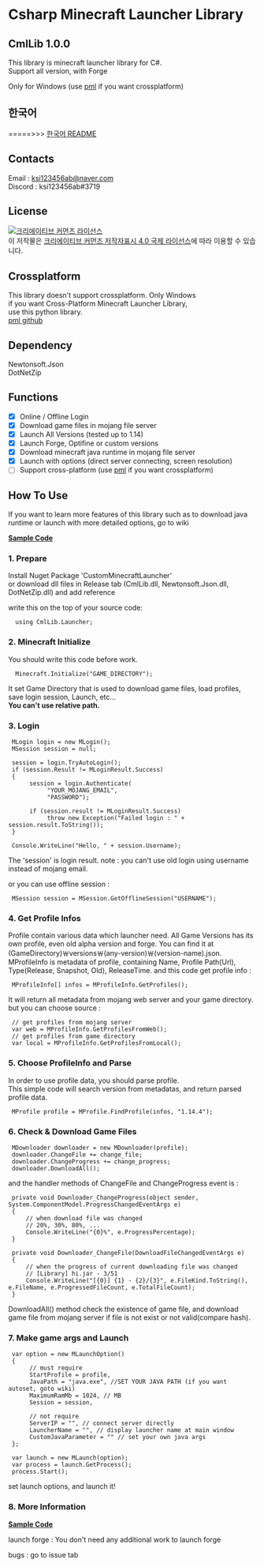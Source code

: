 ﻿# Csharp Minecraft Launcher Library

## CmlLib 1.0.0

 This library is minecraft launcher library for C#.  
 Support all version, with Forge

Only for Windows (use [pml](https://github.com/AlphaBs/pml) if you want crossplatform)

## 한국어

 =====>>> [한국어 README](https://github.com/AlphaBs/MinecraftLauncherLibrary/blob/master/docs/README-kr.md)

## Contacts

Email : ksi123456ab@naver.com  
Discord : ksi123456ab#3719  

## License

<a rel="license" href="http://creativecommons.org/licenses/by/4.0/"><img alt="크리에이티브 커먼즈 라이선스" style="border-width:0" src="https://i.creativecommons.org/l/by/4.0/88x31.png" /></a><br />이 저작물은 <a rel="license" href="http://creativecommons.org/licenses/by/4.0/">크리에이티브 커먼즈 저작자표시 4.0 국제 라이선스</a>에 따라 이용할 수 있습니다.

## Crossplatform

This library doesn't support crossplatform. Only Windows  
if you want Cross-Platform Minecraft Launcher Library,  
use this python library.  
[pml github](https://github.com/AlphaBs/pml)

## Dependency

Newtonsoft.Json  
DotNetZip

## Functions

- [x] Online / Offline Login
- [x] Download game files in mojang file server
- [x] Launch All Versions (tested up to 1.14)
- [x] Launch Forge, Optifine or custom versions
- [x] Download minecraft java runtime in mojang file server
- [x] Launch with options (direct server connecting, screen resolution)
- [ ] Support cross-platform (use [pml](https://github.com/AlphaBs/pml) if you want crossplatform)

## How To Use

If you want to learn more features of this library such as to download java runtime or launch with more detailed options, go to wiki

**[Sample Code](https://github.com/AlphaBs/MinecraftLauncherLibrary/wiki/Sample-Code)**

### **1. Prepare**

Install Nuget Package 'CustomMinecraftLauncher'  
or download dll files in Release tab (CmlLib.dll, Newtonsoft.Json.dll, DotNetZip.dll) and add reference

write this on the top of your source code:  


      using CmlLib.Launcher;

### **2. Minecraft Initialize**

You should write this code before work.

      Minecraft.Initialize("GAME_DIRECTORY");

It set Game Directory that is used to download game files, load profiles, save login session, Launch, etc...  
**You can't use relative path.**

### **3. Login**

     MLogin login = new MLogin();
     MSession session = null;

     session = login.TryAutoLogin();
     if (session.Result != MLoginResult.Success)
     {
          session = login.Authenticate(
               "YOUR_MOJANG_EMAIL",
               "PASSWORD");

          if (session.result != MLoginResult.Success)
               throw new Exception("Failed login : " + session.result.ToString());
     }

     Console.WriteLine("Hello, " + session.Username);

The 'session' is login result.
note : you can't use old login using username instead of mojang email.

or you can use offline session :

     MSession session = MSession.GetOfflineSession("USERNAME");

### **4. Get Profile Infos**

Profile contain various data which launcher need.
All Game Versions has its own profile, even old alpha version and forge.
You can find it at (GameDirectory)￦versions￦(any-version)￦(version-name).json.
MProfileInfo is metadata of profile, containing Name, Profile Path(Url), Type(Release, Snapshot, Old), ReleaseTime.
and this code get profile info :

     MProfileInfo[] infos = MProfileInfo.GetProfiles();

It will return all metadata from mojang web server and your game directory.  
but you can choose source :

     // get profiles from mojang server
     var web = MProfileInfo.GetProfilesFromWeb();
     // get profiles from game directory
     var local = MProfileInfo.GetProfilesFromLocal();

### **5. Choose ProfileInfo and Parse**

In order to use profile data, you should parse profile.  
This simple code will search version from metadatas, and return parsed profile data.

     MProfile profile = MProfile.FindProfile(infos, "1.14.4");

### **6. Check & Download Game Files**

     MDownloader downloader = new MDownloader(profile);
     downloader.ChangeFile += change_file;
     downloader.ChangeProgress += change_progress;
     downloader.DownloadAll();

and the handler methods of ChangeFile and ChangeProgress event is :

     private void Downloader_ChangeProgress(object sender, System.ComponentModel.ProgressChangedEventArgs e)
     {
         // when download file was changed
         // 20%, 30%, 80%, ...
         Console.WriteLine("{0}%", e.ProgressPercentage);
     }
 
     private void Downloader_ChangeFile(DownloadFileChangedEventArgs e)
     {
         // when the progress of current downloading file was changed
         // [Library] hi.jar - 3/51
         Console.WriteLine("[{0}] {1} - {2}/{3}", e.FileKind.ToString(), e.FileName, e.ProgressedFileCount, e.TotalFileCount);
     }

DownloadAll() method check the existence of game file, and download game file from mojang server if file is not exist or not valid(compare hash).  

### **7. Make game args and Launch**

     var option = new MLaunchOption()
     {
          // must require
          StartProfile = profile,
          JavaPath = "java.exe", //SET YOUR JAVA PATH (if you want autoset, goto wiki)
          MaximumRamMb = 1024, // MB
          Session = session,
          
          // not require
          ServerIP = "", // connect server directly
          LauncherName = "", // display launcher name at main window
          CustomJavaParameter = "" // set your own java args
     };
     
     var launch = new MLaunch(option);
     var process = launch.GetProcess();
     process.Start();

set launch options, and launch it!


### **8. More Information**

**[Sample Code](https://github.com/AlphaBs/MinecraftLauncherLibrary/wiki/Sample-Code)**  

launch forge : You don't need any additional work to launch forge  

bugs : go to issue tab


